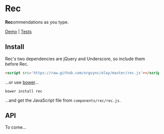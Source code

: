 # Rec

**Rec**ommendations as you type.

[Demo](http://orgsync.github.com/rec) | [Tests](http://orgsync.github.com/rec/test)

## Install

Rec's two dependencies are jQuery and Underscore, so include them before Rec.

```html
<script src='https://raw.github.com/orgsync/olay/master/rec.js'></script>
```

...or use [bower](https://github.com/twitter/bower)...

```
bower install rec
```

...and get the JavaScript file from `components/rec/rec.js`.

## API

To come...
